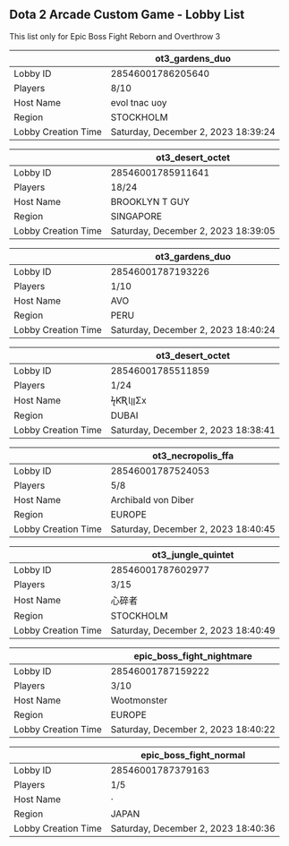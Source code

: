 ## Dota 2 Arcade Custom Game - Lobby List

This list only for Epic Boss Fight Reborn and Overthrow 3

|  | ot3_gardens_duo |
| ------ | ------ |
| Lobby ID | 28546001786205640 |
| Players | 8/10 |
| Host Name | evol tnac uoy |
| Region | STOCKHOLM |
| Lobby Creation Time | Saturday, December 2, 2023 18:39:24 |


|  | ot3_desert_octet |
| ------ | ------ |
| Lobby ID | 28546001785911641 |
| Players | 18/24 |
| Host Name | BROOKLYN T GUY |
| Region | SINGAPORE |
| Lobby Creation Time | Saturday, December 2, 2023 18:39:05 |


|  | ot3_gardens_duo |
| ------ | ------ |
| Lobby ID | 28546001787193226 |
| Players | 1/10 |
| Host Name | AVO |
| Region | PERU |
| Lobby Creation Time | Saturday, December 2, 2023 18:40:24 |


|  | ot3_desert_octet |
| ------ | ------ |
| Lobby ID | 28546001785511859 |
| Players | 1/24 |
| Host Name | ϟƘƦƖןןΣx |
| Region | DUBAI |
| Lobby Creation Time | Saturday, December 2, 2023 18:38:41 |


|  | ot3_necropolis_ffa |
| ------ | ------ |
| Lobby ID | 28546001787524053 |
| Players | 5/8 |
| Host Name | Archibald von Diber |
| Region | EUROPE |
| Lobby Creation Time | Saturday, December 2, 2023 18:40:45 |


|  | ot3_jungle_quintet |
| ------ | ------ |
| Lobby ID | 28546001787602977 |
| Players | 3/15 |
| Host Name | 心碎者 |
| Region | STOCKHOLM |
| Lobby Creation Time | Saturday, December 2, 2023 18:40:49 |


|  | epic_boss_fight_nightmare |
| ------ | ------ |
| Lobby ID | 28546001787159222 |
| Players | 3/10 |
| Host Name | Wootmonster |
| Region | EUROPE |
| Lobby Creation Time | Saturday, December 2, 2023 18:40:22 |


|  | epic_boss_fight_normal |
| ------ | ------ |
| Lobby ID | 28546001787379163 |
| Players | 1/5 |
| Host Name | · |
| Region | JAPAN |
| Lobby Creation Time | Saturday, December 2, 2023 18:40:36 |


